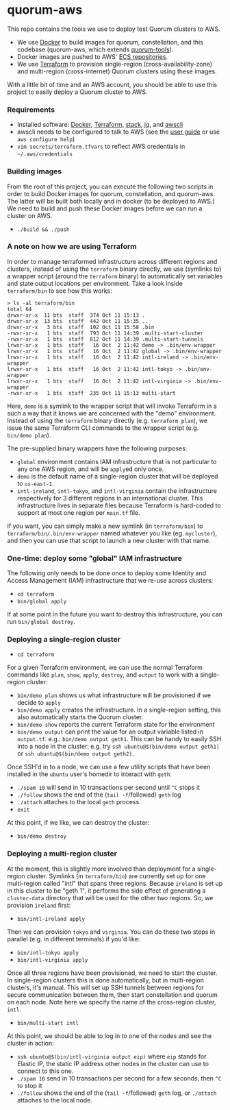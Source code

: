# quorum-aws

This repo contains the tools we use to deploy test Quorum clusters to AWS.

- We use [Docker](https://www.docker.com/) to build images for quorum, constellation, and this codebase (quorum-aws, which extends [quorum-tools](https://github.com/jpmorganchase/quorum-tools)).
- Docker images are pushed to AWS' [ECS repositories](http://docs.aws.amazon.com/AmazonECS/latest/developerguide/ECS_Console_Repositories.html).
- We use [Terraform](https://www.terraform.io/) to provision single-region (cross-availability-zone) and multi-region (cross-internet) Quorum clusters using these images.

With a little bit of time and an AWS account, you should be able to use this project to easily deploy a Quorum cluster to AWS.

### Requirements

- Installed software: [Docker](https://docs.docker.com/engine/installation/), [Terraform](https://www.terraform.io/intro/getting-started/install.html), [stack](https://docs.haskellstack.org/en/stable/README/#how-to-install), [jq](https://stedolan.github.io/jq/download/), and [awscli](https://aws.amazon.com/cli/)
- awscli needs to be configured to talk to AWS (see the [user guide](http://docs.aws.amazon.com/cli/latest/userguide/cli-chap-welcome.html) or use `aws configure help`)
- `vim secrets/terraform.tfvars` to reflect AWS credentials in `~/.aws/credentials`

### Building images

From the root of this project, you can execute the following two scripts in order to build Docker images for quorum, constellation, and quorum-aws. The latter will be built both locally and in docker (to be deployed to AWS.) We need to build and push these Docker images before we can run a cluster on AWS.

- `./build && ./push`

### A note on how we are using Terraform

In order to manage terraformed infrastructure across different regions and clusters, instead of using the `terraform` binary directly, we use (symlinks to) a wrapper script (around the `terraform` binary) to automatically set variables and state output locations per environment. Take a look inside `terraform/bin` to see how this works:

```
> ls -al terraform/bin
total 64
drwxr-xr-x  11 bts  staff  374 Oct 11 15:13 .
drwxr-xr-x  13 bts  staff  442 Oct 11 15:35 ..
drwxr-xr-x   3 bts  staff  102 Oct 11 15:58 .bin
-rwxr-xr-x   1 bts  staff  793 Oct 11 14:39 .multi-start-cluster
-rwxr-xr-x   1 bts  staff  812 Oct 11 14:39 .multi-start-tunnels
lrwxr-xr-x   1 bts  staff   16 Oct  2 11:42 demo -> .bin/env-wrapper
lrwxr-xr-x   1 bts  staff   16 Oct  2 11:42 global -> .bin/env-wrapper
lrwxr-xr-x   1 bts  staff   16 Oct  2 11:42 intl-ireland -> .bin/env-wrapper
lrwxr-xr-x   1 bts  staff   16 Oct  2 11:42 intl-tokyo -> .bin/env-wrapper
lrwxr-xr-x   1 bts  staff   16 Oct  2 11:42 intl-virginia -> .bin/env-wrapper
-rwxr-xr-x   1 bts  staff  235 Oct 11 15:13 multi-start
```

Here, `demo` is a symlink to the wrapper script that will invoke Terraform in a such a way that it knows we are concerned with the "demo" environment. Instead of using the `terraform` binary directly (e.g. `terraform plan`), we issue the same Terraform CLI commands to the wrapper script (e.g. `bin/demo plan`).

The pre-supplied binary wrappers have the following purposes:
- `global` environment contains IAM infrastructure that is not particular to any one AWS region, and will be `apply`ed only once.
- `demo` is the default name of a single-region cluster that will be deployed to `us-east-1`.
- `intl-ireland`, `intl-tokyo`, and `intl-virginia` contain the infrastructure respectively for 3 different regions in an international cluster. This infrastructure lives in separate files because Terraform is hard-coded to support at most one region per `main.tf` file.

If you want, you can simply make a new symlink (in `terraform/bin`) to `terraform/bin/.bin/env-wrapper` named whatever you like (eg. `mycluster`), and then you can use that script to launch a new cluster with that name.

### One-time: deploy some "global" IAM infrastructure

The following only needs to be done once to deploy some Identity and Access Management (IAM) infrastructure that we re-use across clusters:

- `cd terraform`
- `bin/global apply`

If at some point in the future you want to destroy this infrastructure, you can run `bin/global destroy`.

### Deploying a single-region cluster

- `cd terraform`

For a given Terraform environment, we can use the normal Terraform commands like `plan`, `show`, `apply`, `destroy`, and `output` to work with a single-region cluster:

- `bin/demo plan` shows us what infrastructure will be provisioned if we decide to `apply`
- `bin/demo apply` creates the infrastructure. In a single-region setting, this also automatically starts the Quorum cluster.
- `bin/demo show` reports the current Terraform state for the environment
- `bin/demo output` can print the value for an output variable listed in `output.tf`. e.g.: `bin/demo output geth1`. This can be handy to easily SSH into a node in the cluster: e.g. try `ssh ubuntu@$(bin/demo output geth1)` or `ssh ubuntu@$(bin/demo output geth2)`.

Once SSH'd in to a node, we can use a few utility scripts that have been installed in the `ubuntu` user's homedir to interact with `geth`:

- `./spam 10` will send in 10 transactions per second until `^C` stops it
- `./follow` shows the end of the (`tail -f`/followed) `geth` log
- `./attach` attaches to the local `geth` process.
- `exit`

At this point, if we like, we can destroy the cluster:

- `bin/demo destroy`

### Deploying a multi-region cluster

At the moment, this is slightly more involved than deployment for a single-region cluster. Symlinks (in `terraform/bin`) are currently set up for one multi-region called "intl" that spans three regions. Because `ireland` is set up in this cluster to be "geth 1", it performs the side effect of generating a `cluster-data` directory that will be used for the other two regions. So, we provision `ireland` first:

- `bin/intl-ireland apply`

Then we can provision `tokyo` and `virginia`. You can do these two steps in parallel (e.g. in different terminals) if you'd like:

- `bin/intl-tokyo apply`
- `bin/intl-virginia apply`

Once all three regions have been provisioned, we need to start the cluster. In single-region clusters this is done automatically, but in multi-region clusters, it's manual. This will set up SSH tunnels between regions for secure communication between them, then start constellation and quorum on each node. Note here we specify the name of the cross-region cluster, `intl`.

- `bin/multi-start intl`

At this point, we should be able to log in to one of the nodes and see the cluster in action:

- `ssh ubuntu@$(bin/intl-virginia output eip)` where `eip` stands for Elastic IP, the static IP address other nodes in the cluster can use to connect to this one.
- `./spam 10` send in 10 transactions per second for a few seconds, then `^C` to stop it
- `./follow` shows the end of the (`tail -f`/followed) `geth` log, or `./attach` attaches to the local node.

